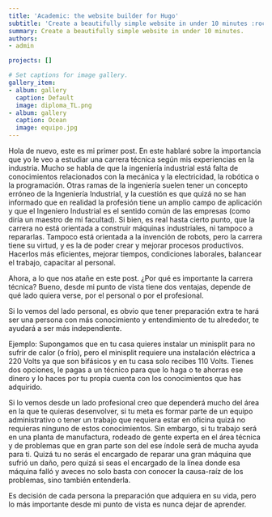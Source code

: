 ```yaml
---
title: 'Academic: the website builder for Hugo'
subtitle: 'Create a beautifully simple website in under 10 minutes :rocket:'
summary: Create a beautifully simple website in under 10 minutes.
authors:
- admin

projects: []

# Set captions for image gallery.
gallery_item:
- album: gallery
  caption: Default
  image: diploma_TL.png
- album: gallery
  caption: Ocean
  image: equipo.jpg
---
```



 Hola de nuevo, este es mi primer post. En este hablaré sobre la importancia que yo le veo a estudiar una carrera técnica según mis experiencias en la industria. Mucho se habla de que la ingeniería industrial está falta de conocimientos relacionados con la mecánica y la electricidad, la robótica o la programación. Otras ramas de la ingeniería suelen tener un concepto erróneo de la Ingeniería Industrial, y la cuestión es que quizá no se han informado que en realidad la profesión tiene un amplio campo de aplicación y que el Ingeniero Industrial es el sentido común de las empresas (como diría un maestro de mi facultad). Si bien, es real hasta cierto punto, que la carrera no está orientada a construir máquinas industriales, ni tampoco a repararlas. Tampoco está orientada a la invención de robots, pero la carrera tiene su virtud, y es la de poder crear y mejorar procesos productivos. Hacerlos más eficientes, mejorar tiempos, condiciones laborales, balancear el trabajo, capacitar al personal.
 
 Ahora, a lo que nos atañe en este post. ¿Por qué es importante la carrera técnica? Bueno, desde mi punto de vista tiene dos ventajas, depende de qué lado quiera verse, por el personal o por el profesional.
 
 Si lo vemos del lado personal, es obvio que tener preparación extra te hará ser una persona con más conocimiento y entendimiento de tu alrededor, te ayudará a ser más independiente.
 
 Ejemplo: Supongamos que en tu casa quieres instalar un minisplit para no sufrir de calor (o frío), pero el minisplit requiere una instalación eléctrica a 220 Volts ya que son bifásicos y en tu casa solo recibes 110 Volts. Tienes dos opciones, le pagas a un técnico para que lo haga o te ahorras ese dinero y lo haces por tu propia cuenta con los conocimientos que has adquirido.
 
 Si lo vemos desde un lado profesional creo que dependerá mucho del área en la que te quieras desenvolver, si tu meta es formar parte de un equipo administrativo o tener un trabajo que requiera estar en oficina quizá no requieras ninguno de estos conocimientos. Sin embargo, si tu trabajo será en una planta de manufactura, rodeado de gente experta en el área técnica y de problemas que en gran parte son del ese índole será de mucha ayuda para ti. Quizá tu no serás el encargado de reparar una gran máquina que sufrió un daño, pero quizá si seas el encargado de la línea donde esa máquina falló y aveces no solo basta con conocer la causa-raíz de los problemas, sino también entenderla.
 
 Es decisión de cada persona la preparación que adquiera en su vida, pero lo más importante desde mi punto de vista es nunca dejar de aprender.


